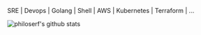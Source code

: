 SRE | Devops | Golang | Shell | AWS | Kubernetes | Terraform | ...

![philoserf's github stats](https://github-readme-stats.vercel.app/api?username=philoserf&count_private=true&show_icons=true)
